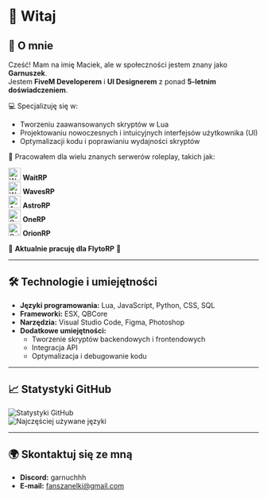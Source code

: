 # 👋 Witaj  

## 🌟 O mnie  
Cześć! Mam na imię Maciek, ale w społeczności jestem znany jako **Garnuszek**.  
Jestem **FiveM Developerem** i **UI Designerem** z ponad **5-letnim doświadczeniem**.  

💻 Specjalizuję się w:  
- Tworzeniu zaawansowanych skryptów w Lua  
- Projektowaniu nowoczesnych i intuicyjnych interfejsów użytkownika (UI)  
- Optymalizacji kodu i poprawianiu wydajności skryptów  

🎯 Pracowałem dla wielu znanych serwerów roleplay, takich jak:  
<p align="left">
  <img src="https://yt3.googleusercontent.com/I3LRjyCPJavhZ6cg4Rzb7NRa68_hTlqz9eVno_n8bwJI9Tba1NBWRpd-7mGDS0Mvv_YOqNTvqw=s900-c-k-c0x00ffffff-no-rj" alt="WaitRP" width="25"/> <b>WaitRP</b>  
  <br>
  <img src="https://cdn.discordapp.com/attachments/935965291664539668/1309101721020141619/image_13.png?ex=67405b7c&is=673f09fc&hm=5c5ab9feb72f5b82cf31ca737958d9ce08db472e7fcff8815a0fc5c2ba6fcdd8&" alt="WavesRP" width="25"/> <b>WavesRP</b>  
  <br>
  <img src="https://cdn.discordapp.com/attachments/935965291664539668/1309099532776112168/logo.png?ex=67405972&is=673f07f2&hm=8cba43780351aa9fffd82bdfb8d6647ee98a5d23b34ebd4917a0c8d6e7ba2495&" alt="AstroRP" width="25"/> <b>AstroRP</b>  
  <br>
  <img src="https://cdn.discordapp.com/attachments/935965291664539668/1309114957530402876/logoonerp.png?ex=674067d0&is=673f1650&hm=24dfe9a8c2f4e69ea4dc99b6c13c7e30e81e17d5da0967b9d9e1f1f9d724558e&" alt="OneRP" width="25"/> <b>OneRP</b>  
  <br>
  <img src="https://cdn.discordapp.com/attachments/935965291664539668/1309099532512137216/isdamage.png?ex=67405972&is=673f07f2&hm=f92a3184fd788b5246381216985ca9916e6a2225f853095647530f458fc8b189&" alt="OrionRP" width="25"/> <b>OrionRP</b>  
</p>  

🔹 **Aktualnie pracuję dla FlytoRP** 🚀  

---

## 🛠️ Technologie i umiejętności  
- **Języki programowania:** Lua, JavaScript, Python, CSS, SQL  
- **Frameworki:** ESX, QBCore  
- **Narzędzia:** Visual Studio Code, Figma, Photoshop  
- **Dodatkowe umiejętności:**  
  - Tworzenie skryptów backendowych i frontendowych  
  - Integracja API  
  - Optymalizacja i debugowanie kodu  

---

## 📈 Statystyki GitHub  
![Statystyki GitHub](https://github-readme-stats.vercel.app/api?username=Garnuszel&show_icons=true&theme=dark)  
![Najczęściej używane języki](https://github-readme-stats.vercel.app/api/top-langs/?username=Garnuszel&layout=compact&theme=dark)  

---

## 🌍 Skontaktuj się ze mną  
- **Discord:** garnuchhh  
- **E-mail:** fanszanelki@gmail.com 
